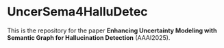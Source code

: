 # UncerSema4HalluDetec
This is the repository for the paper **Enhancing Uncertainty Modeling with Semantic Graph for Hallucination Detection** (AAAI2025).
